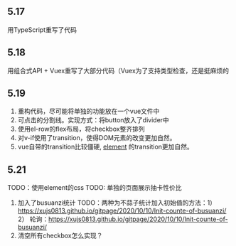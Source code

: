 ## 5.17
用TypeScript重写了代码

## 5.18
用组合式API + Vuex重写了大部分代码（Vuex为了支持类型检查，还是挺麻烦的

## 5.19
1. 重构代码，尽可能将单独的功能放在一个vue文件中
2. 可点击的分割线。实现方式：将button放入了divider中
3. 使用el-row的flex布局，将checkbox整齐排列
4. 对v-if使用了transition，使得DOM元素的改变更加自然。
5. vue自带的transition比较僵硬, [element](https://element-plus.org/zh-CN/guide/transitions.html#collapse-%E6%8A%98%E5%8F%A0%E9%9D%A2%E6%9D%BF) 的transition更加自然。

## 5.21
TODO：使用element的css
TODO: 单独的页面展示抽卡性价比
1. 加入了busuanzi统计
TODO：两种为不蒜子统计加入初始值的方法：1）https://xujs0813.github.io/gitpage/2020/10/10/Init-counte-of-busuanzi/ 2） 轮询：https://xujs0813.github.io/gitpage/2020/10/10/Init-counte-of-busuanzi/
2. 清空所有checkbox怎么实现？
